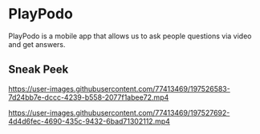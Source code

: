 # PlayPodo
PlayPodo is a mobile app that allows us to ask people questions via video and get answers.
## Sneak Peek


https://user-images.githubusercontent.com/77413469/197526583-7d24bb7e-dccc-4239-b558-2077f1abee72.mp4



https://user-images.githubusercontent.com/77413469/197527692-4d4d6fec-4690-435c-9432-6bad71302112.mp4

